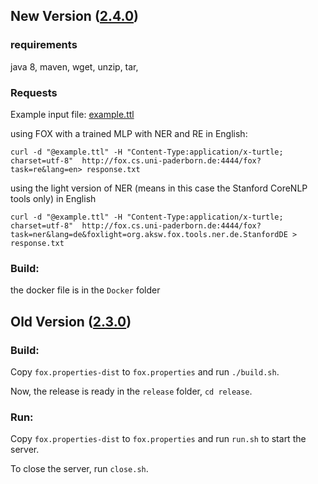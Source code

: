 [8]: https://github.com/AKSW/FOX/releases/tag/v2.3.0
[9]: https://github.com/AKSW/FOX
[7]: ./example.ttl
[6]: ./requirements.md

## New Version ([2.4.0][9])


### requirements

java 8, maven, wget, unzip, tar, <docker>


### Requests


Example input file: [example.ttl][7]

using FOX with a trained MLP with NER and RE in English:

`curl -d "@example.ttl" -H "Content-Type:application/x-turtle; charset=utf-8"  http://fox.cs.uni-paderborn.de:4444/fox?task=re&lang=en> response.txt`

using the light version of NER (means in this case the Stanford CoreNLP tools only) in English

`curl -d "@example.ttl" -H "Content-Type:application/x-turtle; charset=utf-8"  http://fox.cs.uni-paderborn.de:4444/fox?task=ner&lang=de&foxlight=org.aksw.fox.tools.ner.de.StanfordDE > response.txt`


### Build:

the docker file is in the `Docker` folder


## Old Version ([2.3.0][8])

### Build:

Copy `fox.properties-dist` to `fox.properties` and run `./build.sh`.

Now, the release is ready in the `release` folder, `cd release`.

### Run:

Copy `fox.properties-dist` to `fox.properties` and run `run.sh`  to start the server.

To close the server, run `close.sh`.

